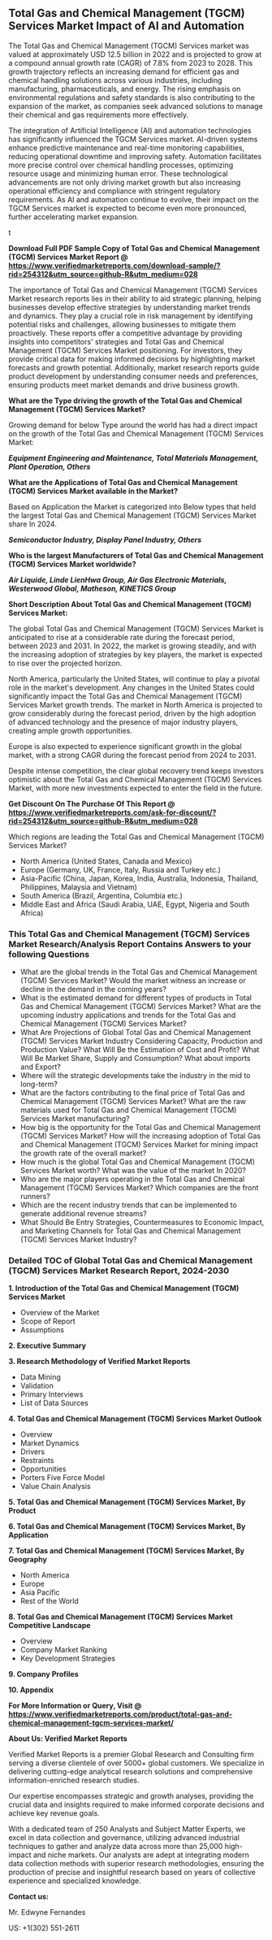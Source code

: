 <h2>Total Gas and Chemical Management (TGCM) Services Market Impact of AI and Automation</h2><p>The Total Gas and Chemical Management (TGCM) Services market was valued at approximately USD 12.5 billion in 2022 and is projected to grow at a compound annual growth rate (CAGR) of 7.8% from 2023 to 2028. This growth trajectory reflects an increasing demand for efficient gas and chemical handling solutions across various industries, including manufacturing, pharmaceuticals, and energy. The rising emphasis on environmental regulations and safety standards is also contributing to the expansion of the market, as companies seek advanced solutions to manage their chemical and gas requirements more effectively.</p><p>The integration of Artificial Intelligence (AI) and automation technologies has significantly influenced the TGCM Services market. AI-driven systems enhance predictive maintenance and real-time monitoring capabilities, reducing operational downtime and improving safety. Automation facilitates more precise control over chemical handling processes, optimizing resource usage and minimizing human error. These technological advancements are not only driving market growth but also increasing operational efficiency and compliance with stringent regulatory requirements. As AI and automation continue to evolve, their impact on the TGCM Services market is expected to become even more pronounced, further accelerating market expansion.</p>t</p><p id="" class=""><strong>Download Full PDF Sample Copy of Total Gas and Chemical Management (TGCM) Services Market Report @ <a href="https://www.verifiedmarketreports.com/download-sample/?rid=254312&utm_source=github-R&utm_medium=028" target="_blank">https://www.verifiedmarketreports.com/download-sample/?rid=254312&utm_source=github-R&utm_medium=028</a></strong></p><p>The importance of&nbsp;Total Gas and Chemical Management (TGCM) Services Market research reports lies in their ability to aid strategic planning, helping businesses develop effective strategies by understanding market trends and dynamics. They play a crucial role in risk management by identifying potential risks and challenges, allowing businesses to mitigate them proactively. These reports offer a competitive advantage by providing insights into competitors' strategies and Total Gas and Chemical Management (TGCM) Services Market positioning. For investors, they provide critical data for making informed decisions by highlighting market forecasts and growth potential. Additionally, market research reports guide product development by understanding consumer needs and preferences, ensuring products meet market demands and drive business growth.</p><p><strong>What are the&nbsp;Type driving the growth of the Total Gas and Chemical Management (TGCM) Services Market?</strong></p><p id="" class="">Growing demand for below Type around the world has had a direct impact on the growth of the Total Gas and Chemical Management (TGCM) Services Market:</p><em><strong>Equipment Engineering and Maintenance, Total Materials Management, Plant Operation, Others</strong></em></p><strong>What are the&nbsp;Applications&nbsp;of Total Gas and Chemical Management (TGCM) Services Market available in the Market?</strong></p><p id="" class="">Based on Application the Market is categorized into Below types that held the largest Total Gas and Chemical Management (TGCM) Services Market share In 2024.</p><em><strong>Semiconductor Industry, Display Panel Industry, Others</strong></em></p><strong>Who is the largest Manufacturers of Total Gas and Chemical Management (TGCM) Services Market worldwide?</strong></p><p><em><strong>Air Liquide, Linde LienHwa Group, Air Gas Electronic Materials, Westerwood Global, Matheson, KINETICS Group</strong></em></p><p id="" class=""><strong>Short Description About Total Gas and Chemical Management (TGCM) Services Market:</strong></p><p>The global Total Gas and Chemical Management (TGCM) Services Market is anticipated to rise at a considerable rate during the forecast period, between 2023 and 2031. In 2022, the market is growing steadily, and with the increasing adoption of strategies by key players, the market is expected to rise over the projected horizon.</p><p>North America, particularly the United States, will continue to play a pivotal role in the market's development. Any changes in the United States could significantly impact the Total Gas and Chemical Management (TGCM) Services Market growth trends. The market in North America is projected to grow considerably during the forecast period, driven by the high adoption of advanced technology and the presence of major industry players, creating ample growth opportunities.</p><p>Europe is also expected to experience significant growth in the global market, with a strong CAGR during the forecast period from 2024 to 2031.</p><p>Despite intense competition, the clear global recovery trend keeps investors optimistic about the Total Gas and Chemical Management (TGCM) Services Market, with more new investments expected to enter the field in the future.</p><p id="" class=""><strong>Get Discount On The Purchase Of This Report @ <a href="https://www.verifiedmarketreports.com/ask-for-discount/?rid=254312&utm_source=github-R&utm_medium=028" target="_blank">https://www.verifiedmarketreports.com/ask-for-discount/?rid=254312&utm_source=github-R&utm_medium=028</a></strong></p>Which regions are leading the Total Gas and Chemical Management (TGCM) Services Market?</p><ul><li>North America (United States, Canada and Mexico)</li><li>Europe (Germany, UK, France, Italy, Russia and Turkey etc.)</li><li>Asia-Pacific (China, Japan, Korea, India, Australia, Indonesia, Thailand, Philippines, Malaysia and Vietnam)</li><li>South America (Brazil, Argentina, Columbia etc.)</li><li>Middle East and Africa (Saudi Arabia, UAE, Egypt, Nigeria and South Africa)</li></ul><h3 id="" class="">This Total Gas and Chemical Management (TGCM) Services Market Research/Analysis Report Contains Answers to your following Questions</h3><ul><li>What are the global trends in the Total Gas and Chemical Management (TGCM) Services Market? Would the market witness an increase or decline in the demand in the coming years?</li><li>What is the estimated demand for different types of products in Total Gas and Chemical Management (TGCM) Services Market? What are the upcoming industry applications and trends for the Total Gas and Chemical Management (TGCM) Services Market?</li><li>What Are Projections of Global Total Gas and Chemical Management (TGCM) Services Market Industry Considering Capacity, Production and Production Value? What Will Be the Estimation of Cost and Profit? What Will Be Market Share, Supply and Consumption? What about imports and Export?</li><li>Where will the strategic developments take the industry in the mid to long-term?</li><li>What are the factors contributing to the final price of Total Gas and Chemical Management (TGCM) Services Market? What are the raw materials used for Total Gas and Chemical Management (TGCM) Services Market manufacturing?</li><li>How big is the opportunity for the Total Gas and Chemical Management (TGCM) Services Market? How will the increasing adoption of Total Gas and Chemical Management (TGCM) Services Market for mining impact the growth rate of the overall market?</li><li>How much is the global Total Gas and Chemical Management (TGCM) Services Market worth? What was the value of the market In 2020?</li><li>Who are the major players operating in the Total Gas and Chemical Management (TGCM) Services Market? Which companies are the front runners?</li><li>Which are the recent industry trends that can be implemented to generate additional revenue streams?</li><li>What Should Be Entry Strategies, Countermeasures to Economic Impact, and Marketing Channels for Total Gas and Chemical Management (TGCM) Services Market Industry?</li></ul><h3 id="" class="">Detailed TOC of Global Total Gas and Chemical Management (TGCM) Services Market Research Report, 2024-2030</h3><p id="" class=""><strong>1. Introduction of the Total Gas and Chemical Management (TGCM) Services Market</strong></p><ul><li>Overview of the Market</li><li>Scope of Report</li><li>Assumptions</li></ul><p id="" class=""><strong>2. Executive Summary</strong></p><p id="" class=""><strong>3. Research Methodology of Verified Market Reports</strong></p><ul><li>Data Mining</li><li>Validation</li><li>Primary Interviews</li><li>List of Data Sources</li></ul><p id="" class=""><strong>4. Total Gas and Chemical Management (TGCM) Services Market Outlook</strong></p><ul><li>Overview</li><li>Market Dynamics</li><li>Drivers</li><li>Restraints</li><li>Opportunities</li><li>Porters Five Force Model</li><li>Value Chain Analysis</li></ul><p id="" class=""><strong>5. Total Gas and Chemical Management (TGCM) Services Market, By Product</strong></p><p id="" class=""><strong>6. Total Gas and Chemical Management (TGCM) Services Market, By Application</strong></p><p id="" class=""><strong>7. Total Gas and Chemical Management (TGCM) Services Market, By Geography</strong></p><ul><li>North America</li><li>Europe</li><li>Asia Pacific</li><li>Rest of the World</li></ul><p id="" class=""><strong>8. Total Gas and Chemical Management (TGCM) Services Market Competitive Landscape</strong></p><ul><li>Overview</li><li>Company Market Ranking</li><li>Key Development Strategies</li></ul><p id="" class=""><strong>9. Company Profiles</strong></p><p id="" class=""><strong>10. Appendix</strong></p><p id="" class=""><strong>For More Information or Query, Visit @ <a href="https://www.verifiedmarketreports.com/product/total-gas-and-chemical-management-tgcm-services-market/" target="_blank">https://www.verifiedmarketreports.com/product/total-gas-and-chemical-management-tgcm-services-market/</a></strong></p><p id="" class=""><strong>About Us: Verified Market Reports</strong></p><p id="" class="">Verified Market Reports is a premier Global Research and Consulting firm serving a diverse clientele of over 5000+ global customers. We specialize in delivering cutting-edge analytical research solutions and comprehensive information-enriched research studies.</p><p id="" class="">Our expertise encompasses strategic and growth analyses, providing the crucial data and insights required to make informed corporate decisions and achieve key revenue goals.</p><p id="" class="">With a dedicated team of 250 Analysts and Subject Matter Experts, we excel in data collection and governance, utilizing advanced industrial techniques to gather and analyze data across more than 25,000 high-impact and niche markets. Our analysts are adept at integrating modern data collection methods with superior research methodologies, ensuring the production of precise and insightful research based on years of collective experience and specialized knowledge.</p><p id="" class=""><strong>Contact us:</strong></p><p id="" class="">Mr. Edwyne Fernandes</p><p id="" class="">US: +1(302) 551-2611</p>
